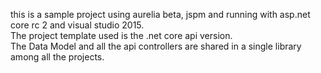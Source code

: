 this is a sample project using aurelia beta, jspm and running with asp.net core rc 2 and visual studio 2015.    
The project template used is the .net core api version.    
The Data Model and all the api controllers are shared in a single library among all the projects.
